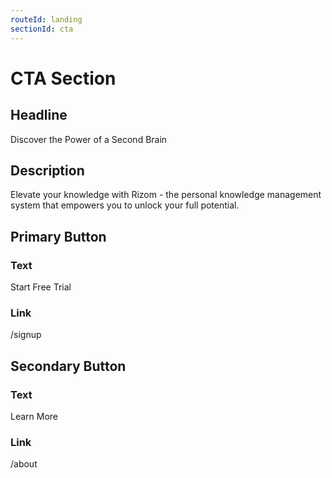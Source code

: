 ```yaml
---
routeId: landing
sectionId: cta
---
```

# CTA Section

## Headline

Discover the Power of a Second Brain

## Description

Elevate your knowledge with Rizom - the personal knowledge management system that empowers you to unlock your full potential.

## Primary Button

### Text

Start Free Trial

### Link

/signup

## Secondary Button

### Text

Learn More

### Link

/about
